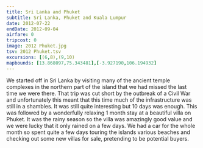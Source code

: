 ```yaml
---
title: Sri Lanka and Phuket
subtitle: Sri Lanka, Phuket and Kuala Lumpur
date: 2012-07-22
endDate: 2012-09-04
airfare: 0
tripcost: 0
image: 2012 Phuket.jpg
tsv: 2012 Phuket.tsv
excursions: [(6,8),(9,10)
mapbounds: [13.868097,75.343481],[-3.927190,106.194932]
---
```

We started off in Sri Lanka by visiting many of the ancient temple complexes in the northern part of the island that we had missed the last time we were there. That trip was cut short by the outbreak of a Civil War and unfortunately this meant that this time much of the infrastructure was still in a shambles. It was still quite interesting but 10 days was enough. This was followed by a wonderfully relaxing 1 month stay at a beautiful villa on Phuket. It was the rainy season so the villa was amazingly good value and we were lucky that it only rained on a few days. We had a car for the whole month so spent quite a few days touring the islands various beaches and checking out some new villas for sale, pretending to be potential buyers.
